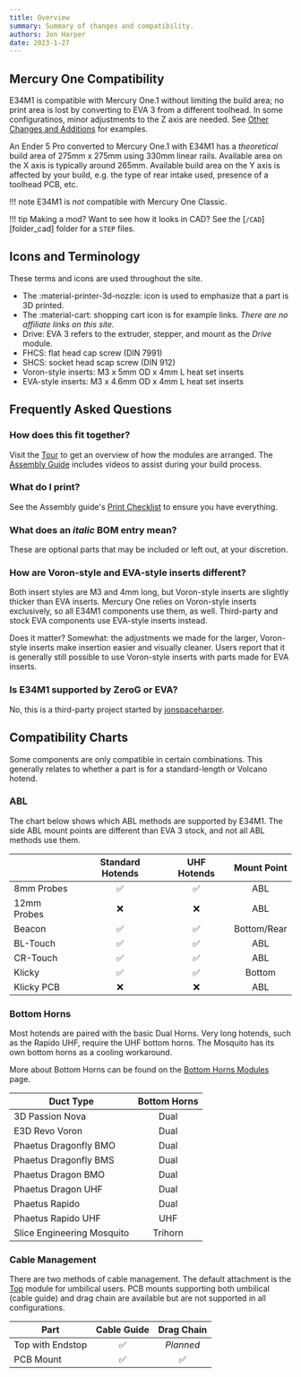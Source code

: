 ```yaml
---
title: Overview
summary: Summary of changes and compatibility.
authors: Jon Harper
date: 2023-1-27
---
```


## Mercury One Compatibility

E34M1 is compatible with Mercury One.1 without limiting the build area; no print area is lost by converting to EVA 3 from a different toolhead. In some configuratinos, minor adjustments to the Z axis are needed. See [Other Changes and Additions](#other-changes-and-additions) for examples.

An Ender 5 Pro converted to Mercury One.1 with E34M1 has a *theoretical* build area of 275mm x 275mm using 330mm linear rails. Available area on the X axis is typically around 265mm. Available build area on the Y axis is affected by your build, e.g. the type of rear intake used, presence of a toolhead PCB, etc.

!!! note
    E34M1 is *not* compatible with Mercury One Classic.

!!! tip
    Making a mod? Want to see how it looks in CAD? See the [`/CAD`][folder_cad] folder for a `STEP` files.

## Icons and Terminology

These terms and icons are used throughout the site.

- The :material-printer-3d-nozzle: icon is used to emphasize that a part is 3D printed.
- The :material-cart: shopping cart icon is for example links. *There are no affiliate links on this site.*
- Drive: EVA 3 refers to the extruder, stepper, and mount as the *Drive* module.
- FHCS: flat head cap screw (DIN 7991)
- SHCS: socket head scap screw (DIN 912)
- Voron-style inserts: M3 x 5mm OD x 4mm L heat set inserts
- EVA-style inserts: M3 x 4.6mm OD x 4mm L heat set inserts

## Frequently Asked Questions

### How does this fit together?

Visit the [Tour](../tour.md) to get an overview of how the modules are arranged. The [Assembly Guide](../assembly/index.md) includes videos to assist during your build process.

### What do I print?

See the Assembly guide's [Print Checklist](../assembly/#print-checklist) to ensure you have everything.

### What does an *italic* BOM entry mean?

These are optional parts that may be included or left out, at your discretion.

### How are Voron-style and EVA-style inserts different?

Both insert styles are M3 and 4mm long, but Voron-style inserts are slightly thicker than EVA inserts. Mercury One relies on Voron-style inserts exclusively, so all E34M1 components use them, as well. Third-party and stock EVA components use EVA-style inserts instead.

Does it matter? Somewhat: the adjustments we made for the larger, Voron-style inserts make insertion easier and visually cleaner. Users report that it is generally still possible to use Voron-style inserts with parts made for EVA inserts.

### Is E34M1 supported by ZeroG or EVA?

No, this is a third-party project started by [jonspaceharper](https://jon-harper.github.io).

## Compatibility Charts

Some components are only compatible in certain combinations. This generally relates to whether a part is for a standard-length or Volcano hotend.

### ABL

The chart below shows which ABL methods are supported by E34M1. The side ABL mount points are different than EVA 3 stock, and not all ABL methods use them.

|            | Standard Hotends   | UHF Hotends        | Mount Point |
|------------|:------------------:|:------------------:|:-----------:|
| 8mm Probes | :white_check_mark: | :white_check_mark: | ABL         |
| 12mm Probes | :x:               | :x:                | ABL         |
| Beacon     | :white_check_mark: | :white_check_mark: | Bottom/Rear |
| BL-Touch   | :white_check_mark: | :white_check_mark: | ABL         |
| CR-Touch   | :white_check_mark: | :white_check_mark: | ABL         |
| Klicky     | :white_check_mark: | :white_check_mark: | Bottom      |
| Klicky PCB | :x:                | :x:                | ABL         |



### Bottom Horns

Most hotends are paired with the basic Dual Horns. Very long hotends, such as the Rapido UHF, require the UHF bottom horns. The Mosquito has its own bottom horns as a cooling workaround.

More about Bottom Horns can be found on the [Bottom Horns Modules](../modules/bottom.md) page.

| Duct Type             | Bottom Horns  |
|-----------------------|:-------------:|
| 3D Passion Nova       | Dual          |
| E3D Revo Voron        | Dual          |
| Phaetus Dragonfly BMO | Dual          |
| Phaetus Dragonfly BMS | Dual          |
| Phaetus Dragon BMO    | Dual          |
| Phaetus Dragon UHF    | Dual          |
| Phaetus Rapido        | Dual          |
| Phaetus Rapido UHF    | UHF           |
| Slice Engineering Mosquito | Trihorn  |

### Cable Management

There are two methods of cable management. The default attachment is the [Top](../modules/top.md) module for umbilical users. PCB mounts supporting both umbilical (cable guide) and drag chain are available but are not supported in all configurations.

| Part             | Cable Guide | Drag Chain |
|------------------|:-----------:|:-----------:|
| Top with Endstop | :white_check_mark: | *Planned* |
| PCB Mount        | :white_check_mark: | :white_check_mark: |
